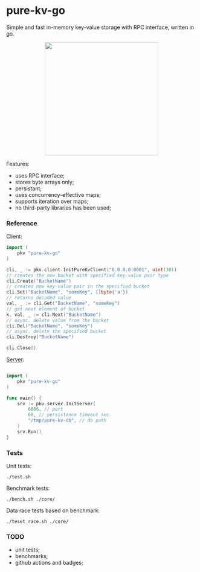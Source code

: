 # pure-kv-go  
Simple and fast in-memory key-value storage with RPC interface, written in go.  

<p align="center"> <img src="https://github.com/gasparian/pure-kv-go/blob/main/pics/logo.jpg" height=300/> </p>  

Features:  
 * uses RPC interface;  
 * stores byte arrays only;  
 * persistant;  
 * uses concurrency-effective maps;  
 * supports iteration over maps;  
 * no third-party libraries has been used;  

### Reference  

Client:  
```go
import (
    pkv "pure-kv-go"
)

cli, _ := pkv.client.InitPureKvClient("0.0.0.0:8001", uint(30))
// creates the new bucket with specified key-value pair type
cli.Create("BucketName") 
// creates new key-value pair in the specified bucket
cli.Set("BucketName", "someKey", []byte{'a'}) 
// returns decoded value
val, _ := cli.Get("BucketName", "someKey") 
// get next element of bucket
k, val, _ := cli.Next("BucketName") 
// async. delete value from the bucket
cli.Del("BucketName", "someKey") 
// async. delete the specified bucket
cli.Destroy("BucketName") 

cli.Close() 
```  

[Server](https://github.com/gasparian/pure-kv-go/blob/main/main.go):  
```go

import (
    pkv "pure-kv-go"
)

func main() {
    srv := pkv.server.InitServer(
        6666, // port
        60, // persistence timeout sec.
        "/tmp/pure-kv-db", // db path
    )
    srv.Run()
}
```  

### Tests  

Unit tests:  
```
./test.sh
```  

Benchmark tests:  
```
./bench.sh ./core/
```  

Data race tests based on benchmark:  
```
./teset_race.sh ./core/
```  

### TODO  
 - unit tests;  
 - benchmarks;  
 - github actions and badges;  
